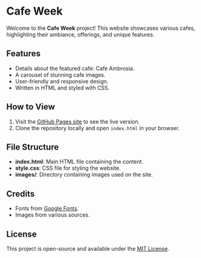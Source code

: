 # Cafe Week

Welcome to the **Cafe Week** project! This website showcases various cafes, highlighting their ambiance, offerings, and unique features.

## Features

- Details about the featured cafe: Cafe Ambrosia.
- A carousel of stunning cafe images.
- User-friendly and responsive design.
- Written in HTML and styled with CSS.

## How to View

1. Visit the [GitHub Pages site](https://aayusht200.github.io/passionProject) to see the live version.
2. Clone the repository locally and open `index.html` in your browser.

## File Structure

- **index.html**: Main HTML file containing the content.
- **style.css**: CSS file for styling the website.
- **images/**: Directory containing images used on the site.

## Credits

- Fonts from [Google Fonts](https://fonts.google.com/).
- Images from various sources.

## License

This project is open-source and available under the [MIT License](LICENSE).
